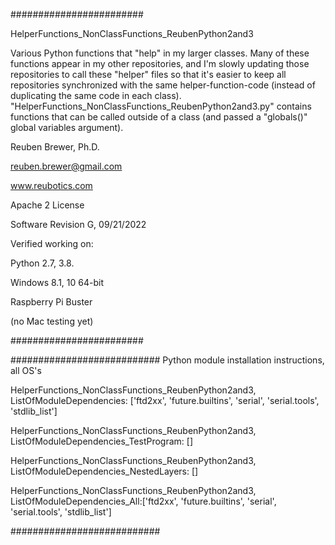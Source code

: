 ########################  

HelperFunctions_NonClassFunctions_ReubenPython2and3

Various Python functions that "help" in my larger classes. Many of these functions appear in my other repositories,
and I'm slowly updating those repositories to call these "helper" files so that it's easier to keep all repositories
synchronized with the same helper-function-code (instead of duplicating the same code in each class).
"HelperFunctions_NonClassFunctions_ReubenPython2and3.py" contains functions that
can be called outside of a class (and passed a "globals()" global variables argument).

Reuben Brewer, Ph.D.

reuben.brewer@gmail.com

www.reubotics.com

Apache 2 License

Software Revision G, 09/21/2022

Verified working on: 

Python 2.7, 3.8.

Windows 8.1, 10 64-bit

Raspberry Pi Buster 

(no Mac testing yet)

########################  

########################### Python module installation instructions, all OS's

HelperFunctions_NonClassFunctions_ReubenPython2and3, ListOfModuleDependencies: ['ftd2xx', 'future.builtins', 'serial', 'serial.tools', 'stdlib_list']

HelperFunctions_NonClassFunctions_ReubenPython2and3, ListOfModuleDependencies_TestProgram: []

HelperFunctions_NonClassFunctions_ReubenPython2and3, ListOfModuleDependencies_NestedLayers: []

HelperFunctions_NonClassFunctions_ReubenPython2and3, ListOfModuleDependencies_All:['ftd2xx', 'future.builtins', 'serial', 'serial.tools', 'stdlib_list']

###########################
